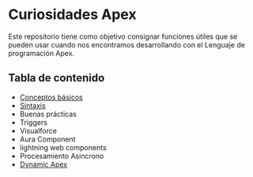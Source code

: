 # Curiosidades Apex

Este repositorio tiene como objetivo consignar funciones útiles que se pueden usar cuando nos encontramos desarrollando con el Lenguaje de programación Apex.

## Tabla de contenido

- [Conceptos básicos](https://github.com/XSawdarkX/Curiosidades-Apex/blob/main/Conceptos%20b%C3%A1sicos.md)
- [Sintaxis](https://github.com/XSawdarkX/Curiosidades-Apex/blob/main/Sintaxis.md)
- Buenas prácticas 
- Triggers
- Visualforce
- Aura Component
- lightning web components
- Procesamiento Asincrono
- [Dynamic Apex](https://github.com/XSawdarkX/Curiosidades-Apex/blob/main/Dynamic%20Apex.md)

